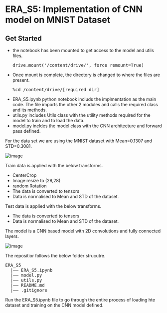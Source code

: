 # ERA_S5: Implementation of CNN model on MNIST Dataset

## Get Started
- the notebook has been mounted to get access to the model and utils files.
  <pre>drive.mount('/content/drive/', force_remount=True)</pre>  
- Once mount is complete, the directory is changed to where the files are present.
  <pre>%cd /content/drive/[required_dir]</pre>
- ERA_S5.ipynb python notebook includs the implmentation as the main code. The file imports the other 2 modules and calls the required class and its methods.
- utils.py includes Utils class with the utility methods required for the model to train and to load the data.
- model.py incldes the model class with the CNN architecture and forward pass defined.

For the data set we are using the MNIST dataset with Mean=0.1307 and STD=0.3081.

![image](https://github.com/ShubhamVerma16/ERA_S5/assets/46774613/2aaa00a0-daa0-4a58-a038-d245d93664d4)


Train data is applied with the below transforms.
* CenterCrop
* Image resize to (28,28)
* random Rotation
* The data is converted to tensors
* Data is normalised to Mean and STD of the dataset.

Test data is applied with the below transforms.
* The data is converted to tensors
* Data is normalised to Mean and STD of the dataset.

The model is a CNN based model with 2D convolutions and fully connected layers.

![image](https://github.com/ShubhamVerma16/ERA_S5/assets/46774613/9c488a5f-e581-4306-a422-99e2cf9b1a79)

The repositior follows the below folder strucutre.
<pre>ERA_S5
  |── ERA_S5.ipynb
  |── model.py
  |── utils.py
  |── README.md
  |── .gitignore
</pre>


Run the ERA_S5.ipynb file to go through the entire process of loading hte dataset and training on the CNN model defined.


